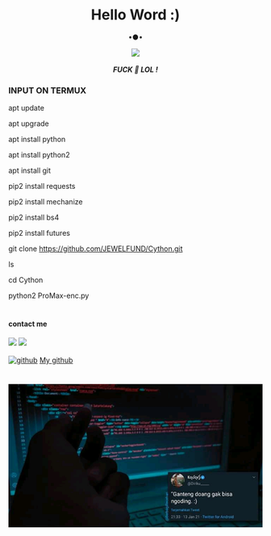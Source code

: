 <h1 align="center"> Hello Word :) </h1>
<p align="center">
•●•
</p>

<p align="center">
<img src="https://giffiles.alphacoders.com/120/120248.gif">
</p>
<p align="center">
<i> <b> FUCK 🖕 LOL ! </b> </i>
</p

#
### INPUT ON TERMUX
apt update

apt upgrade

apt install python

apt install python2

apt install git

pip2 install requests

pip2 install mechanize

pip2 install bs4

pip2 install futures


git clone https://github.com/JEWELFUND/Cython.git

ls

cd Cython

python2 ProMax-enc.py
#
#### contact me
[![](https://img.shields.io/badge/Facebook-blue?logo=Facebook&logoColor=blue&labelColor=white)](https://www.facebook.com/xxxxx.58)
[![](https://img.shields.io/badge/Whatsapp-CHAT-red?logo=Whatsapp&logoColor=Brightgreen&labelColor=white)](https://wa.me/+2349055012862?text=pleasehelpme+bang) <br><br>
[<img src='https://cdn.jsdelivr.net/npm/simple-icons@3.0.1/icons/github.svg' alt='github' height='40'>](https://github.com/Mark-Zuck) <a href="https://github.com/JEWELFUND">My github</a>  
#
<img src="https://github.com/ROMI-AFRZL/ROMI-AFRZL/blob/main/Ngentod/status_me_status_90e259db678545f49a41faf12e095d58.jpg" width="640" title="Menu" alt="Menu">

